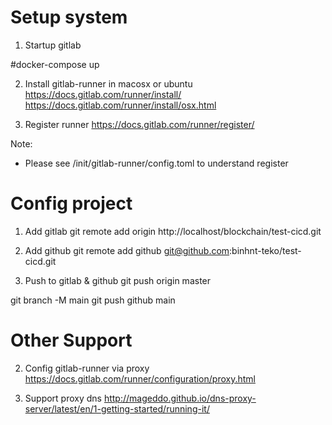 # Setup system 
1. Startup gitlab 

#docker-compose up 

2. Install gitlab-runner in macosx or ubuntu 
https://docs.gitlab.com/runner/install/
https://docs.gitlab.com/runner/install/osx.html


3. Register runner 
https://docs.gitlab.com/runner/register/

Note: 
  - Please see  /init/gitlab-runner/config.toml to understand register 


# Config project 
1. Add gitlab 
 git remote add origin  http://localhost/blockchain/test-cicd.git

2. Add github 
 git remote add github git@github.com:binhnt-teko/test-cicd.git


3. Push to gitlab & github
git push origin master

git branch -M main
git push github main


#  Other Support 
2. Config gitlab-runner via proxy 
https://docs.gitlab.com/runner/configuration/proxy.html


3. Support proxy dns 
http://mageddo.github.io/dns-proxy-server/latest/en/1-getting-started/running-it/


